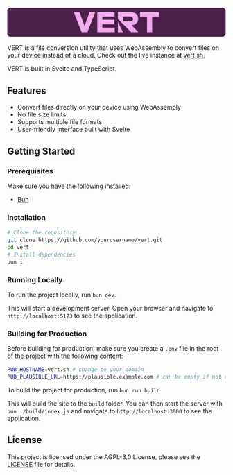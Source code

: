![VERT](static/banner.png)

VERT is a file conversion utility that uses WebAssembly to convert files on your device instead of a cloud. Check out the live instance at [vert.sh](https://vert.sh).

VERT is built in Svelte and TypeScript.

## Features

- Convert files directly on your device using WebAssembly
- No file size limits
- Supports multiple file formats
- User-friendly interface built with Svelte

## Getting Started

### Prerequisites

Make sure you have the following installed:

- [Bun](https://bun.sh/)

### Installation
```sh
# Clone the repository
git clone https://github.com/yourusername/vert.git
cd vert
# Install dependencies
bun i
```

### Running Locally

To run the project locally, run `bun dev`.

This will start a development server. Open your browser and navigate to `http://localhost:5173` to see the application.

### Building for Production

Before building for production, make sure you create a `.env` file in the root of the project with the following content:

```sh
PUB_HOSTNAME=vert.sh # change to your domain
PUB_PLAUSIBLE_URL=https://plausible.example.com # can be empty if not using Plausible
```

To build the project for production, run `bun run build`

This will build the site to the `build` folder. You can then start the server with `bun ./build/index.js` and navigate to `http://localhost:3000` to see the application.

## License

This project is licensed under the AGPL-3.0 License, please see the [LICENSE](LICENSE) file for details.
